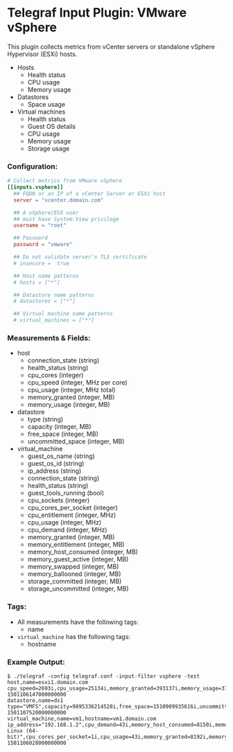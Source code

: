 # Telegraf Input Plugin: VMware vSphere

This plugin collects metrics from vCenter servers or standalone vSphere Hypervisor (ESXi) hosts.

- Hosts 
    - Health status
    - CPU usage
    - Memory usage
- Datastores 
    - Space usage
- Virtual machines
    - Health status
    - Guest OS details
    - CPU usage
    - Memory usage
    - Storage usage

### Configuration:

```toml
# Collect metrics from VMware vSphere
[[inputs.vsphere]]
  ## FQDN or an IP of a vCenter Server or ESXi host
  server = "vcenter.domain.com"

  ## A vSphere/ESX user
  ## must have System.View privilege
  username = "root"

  ## Password
  password = "vmware"

  ## Do not validate server's TLS certificate
  # insecure =  true

  ## Host name patterns
  # hosts = ["*"]

  ## Datastore name patterns
  # datastores = ["*"]

  ## Virtual machine name patterns
  # virtual_machines = ["*"]
```

### Measurements & Fields:

- host
    - connection_state (string)
    - health_status (string)
    - cpu_cores (integer)
    - cpu_speed (integer, MHz per core)
    - cpu_usage (integer, MHz total)
    - memory_granted (integer, MB)
    - memory_usage (integer, MB)
- datastore
    - type (string)
    - capacity (integer, MB)
    - free_space (integer, MB)
    - uncommitted_space (integer, MB)
- virtual_machine
    - guest_os_name (string)
    - guest_os_id (string)
    - ip_address (string)
    - connection_state (string)
    - health_status (string)
    - guest_tools_running (bool)
    - cpu_sockets (integer)
    - cpu_cores_per_socket  (integer)
    - cpu_entitlement (integer, MHz)
    - cpu_usage (integer, MHz)
    - cpu_demand (integer, MHz)
    - memory_granted (integer, MB)
    - memory_entitlement (integer, MB)
    - memory_host_consumed (integer, MB)
    - memory_guest_active (integer, MB)
    - memory_swapped (integer, MB)
    - memory_ballooned (integer, MB)
    - storage_committed (integer, MB)
    - storage_uncommitted (integer, MB)

### Tags:

- All measurements have the following tags:
    - name
- `virtual_machine` has the following tags:
    - hostname

<!---
### Sample Queries:

```
SELECT mean("host_mem_usage") FROM "vm_metrics" WHERE "name" =~ /^$VM$/ AND $timeFilter GROUP BY time($interval) fill(null) // Memory used
SELECT mean("max_mem_usage") FROM "vm_metrics" WHERE "name" =~ /^$VM$/ AND $timeFilter GROUP BY time($interval) fill(null) // Max memory
```
--->

### Example Output:

```
$ ./telegraf -config telegraf.conf -input-filter vsphere -test
host,name=esxi1.domain.com cpu_speed=2693i,cpu_usage=25134i,memory_granted=393137i,memory_usage=376990i,connection_state="connected",health_status="green",cpu_cores=16i 1501106147000000000
datastore,name=ds1 type="VMFS",capacity=9895336214528i,free_space=1510909935616i,uncommitted_space=19212208096956i 1501107520000000000
virtual_machine,name=vm1,hostname=vm1.domain.com ip_address="192.168.1.2",cpu_demand=43i,memory_host_consumed=8150i,memory_ballooned=0i,memory_entitlement=8192i,memory_swapped=0i,guest_os_id="ubuntu64Guest",connection_state="connected",health_status="green",guest_tools_running="guestToolsRunning",cpu_entitlement=2194i,cpu_sockets=1i,storage_uncommitted=4786750081i,storage_committed=57669734481i,guest_os_name="Ubuntu Linux (64-bit)",cpu_cores_per_socket=1i,cpu_usage=43i,memory_granted=8192i,memory_guest_active=737i 1501106028000000000
```
